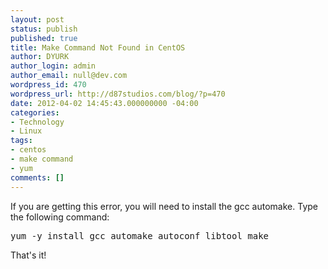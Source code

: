```yaml
---
layout: post
status: publish
published: true
title: Make Command Not Found in CentOS
author: DYURK
author_login: admin
author_email: null@dev.com
wordpress_id: 470
wordpress_url: http://d87studios.com/blog/?p=470
date: 2012-04-02 14:45:43.000000000 -04:00
categories:
- Technology
- Linux
tags:
- centos
- make command
- yum
comments: []
---
```

If you are getting this error, you will need to install the gcc automake. Type the following command:
<pre>yum -y install gcc automake autoconf libtool make</pre>
That's it!
